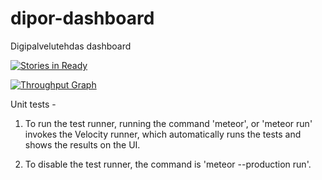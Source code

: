 # dipor-dashboard
Digipalvelutehdas dashboard

[![Stories in Ready](https://badge.waffle.io/Digipalvelutehdas/dipor-dashboard.svg?label=ready&title=Ready)](http://waffle.io/Digipalvelutehdas/dipor-dashboard)

[![Throughput Graph](https://graphs.waffle.io/Digipalvelutehdas/dipor-dashboard/throughput.svg)](https://waffle.io/Digipalvelutehdas/dipor-dashboard/metrics)

Unit tests -

1) To run the test runner, running the command 'meteor', or 'meteor run' invokes the Velocity runner, which automatically runs the tests and shows the results on the UI.

2) To disable the test runner, the command is 'meteor --production run'.

